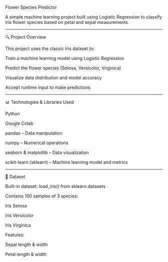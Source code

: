  Flower Species Predictor

A simple machine learning project built using Logistic Regression to classify Iris flower species based on petal and sepal measurements.


---

🔍 Project Overview

This project uses the classic Iris dataset to:

Train a machine learning model using Logistic Regression

Predict the flower species (Setosa, Versicolor, Virginica)

Visualize data distribution and model accuracy

Accept runtime input to make predictions



---

📊 Technologies & Libraries Used

Python

Google Colab

pandas – Data manipulation

numpy – Numerical operations

seaborn & matplotlib – Data visualization

scikit-learn (sklearn) – Machine learning model and metrics



---

📁 Dataset

Built-in dataset: load_iris() from sklearn.datasets

Contains 150 samples of 3 species:

Iris Setosa

Iris Versicolor

Iris Virginica


Features:

Sepal length & width

Petal length & width
